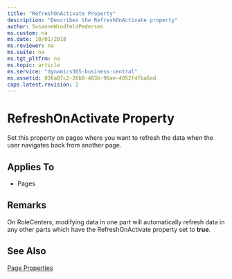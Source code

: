 ```yaml
---
title: "RefreshOnActivate Property"
description: "Describes the RefreshOnActivate property"
author: SusanneWindfeldPedersen
ms.custom: na
ms.date: 10/01/2018
ms.reviewer: na
ms.suite: na
ms.tgt_pltfrm: na
ms.topic: article
ms.service: "dynamics365-business-central"
ms.assetid: 036a07c2-26b0-483b-96ae-4052fdfba6ad
caps.latest.revision: 2
---
```


 

# RefreshOnActivate Property
Set this property on pages where you want to refresh the data when the user navigates back from another page.   
  
## Applies To  
  
-   Pages 
  
## Remarks  
On RoleCenters, modifying data in one part will automatically refresh data in any other parts which have the RefreshOnActivate property set to **true**.

## See Also  
 [Page Properties](devenv-page-properties.md)